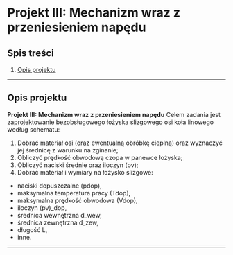 # Projekt III: Mechanizm wraz z przeniesieniem napędu

## Spis treści
1. [Opis projektu](#opis-projektu)

---

## Opis projektu
**Projekt III: Mechanizm wraz z przeniesieniem napędu**
Celem zadania jest zaprojektowanie bezobsługowego łożyska ślizgowego osi koła linowego według schematu:
1. Dobrać materiał osi (oraz ewentualną obróbkę cieplną) oraz wyznaczyć jej średnicę z warunku na zginanie;
2. Obliczyć prędkość obwodową czopa w panewce łożyska;
3. Obliczyć naciski średnie oraz iloczyn (pv);
4. Dobrać materiał i wymiary na łożysko ślizgowe:
* naciski dopuszczalne (pdop),
* maksymalna temperatura pracy (Tdop),
* maksymalna prędkość obwodowa (Vdop),
* iloczyn (pv)_dop,
* średnica wewnętrzna d_wew,
* średnica zewnętrzna d_zew,
* długość L,
* inne.


---